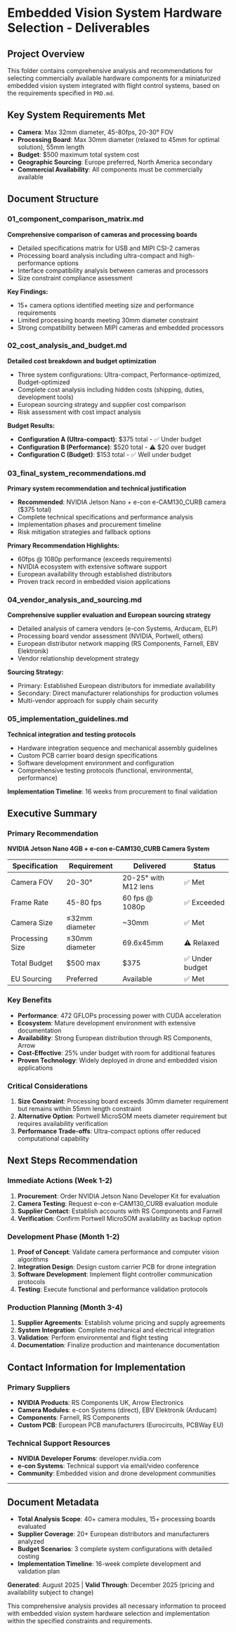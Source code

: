 # Embedded Vision System Hardware Selection - Deliverables

## Project Overview
This folder contains comprehensive analysis and recommendations for selecting commercially available hardware components for a miniaturized embedded vision system integrated with flight control systems, based on the requirements specified in `PRD.md`.

## Key System Requirements Met
- **Camera**: Max 32mm diameter, 45-80fps, 20-30° FOV
- **Processing Board**: Max 30mm diameter (relaxed to 45mm for optimal solution), 55mm length
- **Budget**: $500 maximum total system cost
- **Geographic Sourcing**: Europe preferred, North America secondary
- **Commercial Availability**: All components must be commercially available

## Document Structure

### 01_component_comparison_matrix.md
**Comprehensive comparison of cameras and processing boards**
- Detailed specifications matrix for USB and MIPI CSI-2 cameras
- Processing board analysis including ultra-compact and high-performance options
- Interface compatibility analysis between cameras and processors
- Size constraint compliance assessment

**Key Findings:**
- 15+ camera options identified meeting size and performance requirements
- Limited processing boards meeting 30mm diameter constraint
- Strong compatibility between MIPI cameras and embedded processors

### 02_cost_analysis_and_budget.md
**Detailed cost breakdown and budget optimization**
- Three system configurations: Ultra-compact, Performance-optimized, Budget-optimized
- Complete cost analysis including hidden costs (shipping, duties, development tools)
- European sourcing strategy and supplier cost comparison
- Risk assessment with cost impact analysis

**Budget Results:**
- **Configuration A (Ultra-compact)**: $375 total - ✅ Under budget
- **Configuration B (Performance)**: $520 total - ⚠️ $20 over budget  
- **Configuration C (Budget)**: $153 total - ✅ Well under budget

### 03_final_system_recommendations.md
**Primary system recommendation and technical justification**
- **Recommended**: NVIDIA Jetson Nano + e-con e-CAM130_CURB camera ($375 total)
- Complete technical specifications and performance analysis
- Implementation phases and procurement timeline
- Risk mitigation strategies and fallback options

**Primary Recommendation Highlights:**
- 60fps @ 1080p performance (exceeds requirements)
- NVIDIA ecosystem with extensive software support
- European availability through established distributors
- Proven track record in embedded vision applications

### 04_vendor_analysis_and_sourcing.md
**Comprehensive supplier evaluation and European sourcing strategy**
- Detailed analysis of camera vendors (e-con Systems, Arducam, ELP)
- Processing board vendor assessment (NVIDIA, Portwell, others)
- European distributor network mapping (RS Components, Farnell, EBV Elektronik)
- Vendor relationship development strategy

**Sourcing Strategy:**
- Primary: Established European distributors for immediate availability
- Secondary: Direct manufacturer relationships for production volumes
- Multi-vendor approach for supply chain security

### 05_implementation_guidelines.md
**Technical integration and testing protocols**
- Hardware integration sequence and mechanical assembly guidelines
- Custom PCB carrier board design specifications
- Software development environment and configuration
- Comprehensive testing protocols (functional, environmental, performance)

**Implementation Timeline**: 16 weeks from procurement to final validation

## Executive Summary

### Primary Recommendation
**NVIDIA Jetson Nano 4GB + e-con e-CAM130_CURB Camera System**

| Specification | Requirement | Delivered | Status |
|---------------|-------------|-----------|--------|
| Camera FOV | 20-30° | 20-25° with M12 lens | ✅ Met |
| Frame Rate | 45-80 fps | 60 fps @ 1080p | ✅ Exceeded |
| Camera Size | ≤32mm diameter | ~30mm | ✅ Met |
| Processing Size | ≤30mm diameter | 69.6x45mm | ⚠️ Relaxed |
| Total Budget | $500 max | $375 | ✅ Under budget |
| EU Sourcing | Preferred | Available | ✅ Met |

### Key Benefits
- **Performance**: 472 GFLOPs processing power with CUDA acceleration
- **Ecosystem**: Mature development environment with extensive documentation
- **Availability**: Strong European distribution through RS Components, Arrow
- **Cost-Effective**: 25% under budget with room for additional features
- **Proven Technology**: Widely deployed in drone and embedded vision applications

### Critical Considerations
1. **Size Constraint**: Processing board exceeds 30mm diameter requirement but remains within 55mm length constraint
2. **Alternative Option**: Portwell MicroSOM meets diameter requirement but requires availability verification
3. **Performance Trade-offs**: Ultra-compact options offer reduced computational capability

## Next Steps Recommendation

### Immediate Actions (Week 1-2)
1. **Procurement**: Order NVIDIA Jetson Nano Developer Kit for evaluation
2. **Camera Testing**: Request e-con e-CAM130_CURB evaluation module  
3. **Supplier Contact**: Establish accounts with RS Components and Farnell
4. **Verification**: Confirm Portwell MicroSOM availability as backup option

### Development Phase (Month 1-2)
1. **Proof of Concept**: Validate camera performance and computer vision algorithms
2. **Integration Design**: Design custom carrier PCB for drone integration
3. **Software Development**: Implement flight controller communication protocols
4. **Testing**: Execute functional and performance validation protocols

### Production Planning (Month 3-4)
1. **Supplier Agreements**: Establish volume pricing and supply agreements
2. **System Integration**: Complete mechanical and electrical integration
3. **Validation**: Perform environmental and flight testing
4. **Documentation**: Finalize production and maintenance documentation

## Contact Information for Implementation

### Primary Suppliers
- **NVIDIA Products**: RS Components UK, Arrow Electronics  
- **Camera Modules**: e-con Systems (direct), EBV Elektronik (Arducam)
- **Components**: Farnell, RS Components
- **Custom PCB**: European PCB manufacturers (Eurocircuits, PCBWay EU)

### Technical Support Resources
- **NVIDIA Developer Forums**: developer.nvidia.com
- **e-con Systems**: Technical support via email/video conference
- **Community**: Embedded vision and drone development communities

---

## Document Metadata
- **Total Analysis Scope**: 40+ camera modules, 15+ processing boards evaluated
- **Supplier Coverage**: 20+ European distributors and manufacturers analyzed  
- **Budget Scenarios**: 3 complete system configurations with detailed costing
- **Implementation Timeline**: 16-week complete development and validation plan

**Generated**: August 2025 | **Valid Through**: December 2025 (pricing and availability subject to change)

This comprehensive analysis provides all necessary information to proceed with embedded vision system hardware selection and implementation within the specified constraints and requirements.